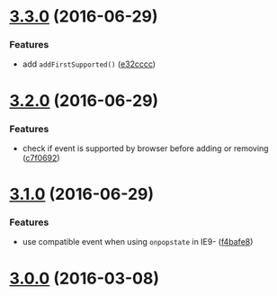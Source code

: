 <a name="3.3.0"></a>
# [3.3.0](https://github.com/fczbkk/event-bridge/compare/v3.2.0...v3.3.0) (2016-06-29)


### Features

* add `addFirstSupported()` ([e32cccc](https://github.com/fczbkk/event-bridge/commit/e32cccc))



<a name="3.2.0"></a>
# [3.2.0](https://github.com/fczbkk/event-bridge/compare/v3.1.0...v3.2.0) (2016-06-29)


### Features

* check if event is supported by browser before adding or removing ([c7f0692](https://github.com/fczbkk/event-bridge/commit/c7f0692))



<a name="3.1.0"></a>
# [3.1.0](https://github.com/fczbkk/event-bridge/compare/v3.0.0...v3.1.0) (2016-06-29)


### Features

* use compatible event when using `onpopstate` in IE9- ([f4bafe8](https://github.com/fczbkk/event-bridge/commit/f4bafe8))



<a name="3.0.0"></a>
# [3.0.0](https://github.com/fczbkk/event-bridge/compare/v2.1.0...v3.0.0) (2016-03-08)




